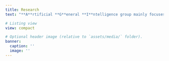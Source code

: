 ```yaml
---
title: Research
text: "**A**rtificial **G**eneral **I**ntelligence group mainly focuses on applying AI techniques to general applications, including medical analysis, technical document mining, time-series forecasting and recommender systems."

# Listing view
view: compact

# Optional header image (relative to `assets/media/` folder).
banner:
  caption: ''
  image: ''
---
```

